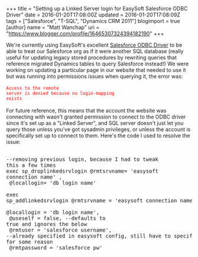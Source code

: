 +++
title = "Setting up a Linked Server login for EasySoft Salesforce ODBC Driver"
date = 2016-01-20T17:08:00Z
updated = 2016-01-20T17:08:09Z
tags = ["Salesforce", "T-SQL", "Dynamics CRM 2011"]
blogimport = true 
[author]
	name = "Matt Wanchap"
	uri = "https://www.blogger.com/profile/16465307324394182190"
+++

We're currently using EasySoft's excellent <a href="http://www.easysoft.com/products/data_access/odbc-salesforce-driver/">Salesforce ODBC Driver</a> to be able to treat our Salesforce org as if it were another SQL database (really useful for updating legacy stored procedures by rewriting queries that reference migrated Dynamics tables to query Salesforce instead!)  We were working on updating a particular page in our website that needed to use it but was running into permissions issues when querying it, the error was:<br /><br /><code><span style="color: red;">Access to the remote server is denied because no login-mapping exists</span></code><br /><br />For future reference, this means that the account the website was connecting with wasn't granted permission to connect to the ODBC driver since it's set up as a "Linked Server", and SQL server doesn't just let you query those unless you've got sysadmin privileges, or unless the account is specifically set up to connect to them.  Here's the code I used to resolve the issue:<br /><br /><pre>--removing previous login, because I had to tweak this a few times<br />exec sp_droplinkedsrvlogin @rmtsrvname= 'easysoft connection name' , <br />     @locallogin= 'db login name'<br /><br />exec sp_addlinkedsrvlogin @rmtsrvname = 'easysoft connection name',<br />     @locallogin =  'db login name',<br />     @useself = false,   --defaults to true and ignores the below<br />     @rmtuser = 'salesforce username', --already specified in easysoft config, still have to specify it here for some reason<br />     @rmtpassword = 'salesforce pw'<br /></pre>
